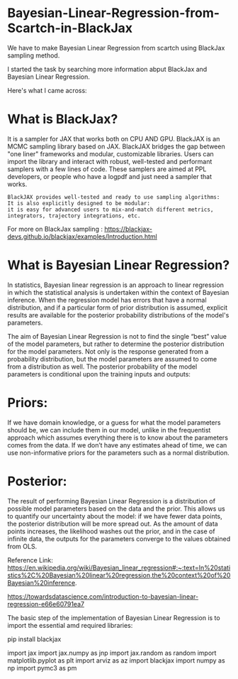 # Bayesian-Linear-Regression-from-Scartch-in-BlackJax

We have to make Bayesian Linear Regression from scartch using BlackJax sampling method.

I started the task by searching more information abput BlackJax and Bayesian Linear Regression.

Here's what I came across:
   
   # What is BlackJax?
   It is a sampler for JAX that works both on CPU AND GPU. BlackJAX is an MCMC sampling library based on JAX.
 BlackJAX bridges the gap between "one liner" frameworks and modular, customizable libraries.
Users can import the library and interact with robust, well-tested and performant samplers with a few lines of code. These samplers are aimed at PPL developers, or people who have a logpdf and just need a sampler that works.
   
    BlackJAX provides well-tested and ready to use sampling algorithms: 
    It is also explicitly designed to be modular: 
    it is easy for advanced users to mix-and-match different metrics, integrators, trajectory integrations, etc.
    
   For more on BlackJax sampling : https://blackjax-devs.github.io/blackjax/examples/Introduction.html
    
   # What is Bayesian Linear Regression?
  In statistics, Bayesian linear regression is an approach to linear regression in which the statistical analysis is undertaken within the context of Bayesian inference. When the regression model has errors that have a normal distribution, and if a particular form of prior distribution is assumed, explicit results are available for the posterior probability distributions of the model's parameters.

The aim of Bayesian Linear Regression is not to find the single “best” value of the model parameters, but rather to determine the posterior distribution for the model parameters. Not only is the response generated from a probability distribution, but the model parameters are assumed to come from a distribution as well. The posterior probability of the model parameters is conditional upon the training inputs and outputs:

# Priors: 
If we have domain knowledge, or a guess for what the model parameters should be, we can include them in our model, unlike in the frequentist approach which assumes everything there is to know about the parameters comes from the data. If we don’t have any estimates ahead of time, we can use non-informative priors for the parameters such as a normal distribution.
# Posterior: 
The result of performing Bayesian Linear Regression is a distribution of possible model parameters based on the data and the prior. This allows us to quantify our uncertainty about the model: if we have fewer data points, the posterior distribution will be more spread out.
As the amount of data points increases, the likelihood washes out the prior, and in the case of infinite data, the outputs for the parameters converge to the values obtained from OLS.

Reference Link: https://en.wikipedia.org/wiki/Bayesian_linear_regression#:~:text=In%20statistics%2C%20Bayesian%20linear%20regression,the%20context%20of%20Bayesian%20inference.

https://towardsdatascience.com/introduction-to-bayesian-linear-regression-e66e60791ea7

The basic step of the implementation of Bayesian Linear Regression is to import the essential amd required libraries:

pip install blackjax
       
import jax
import jax.numpy as jnp
import jax.random as random
import matplotlib.pyplot as plt
import arviz as az
import blackjax
import numpy as np
import pymc3 as pm 





 
    
    
